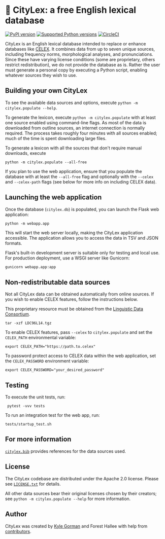 # 🗽 CityLex: a free English lexical database

[![PyPI
version](https://badge.fury.io/py/citylex.svg)](https://pypi.org/project/citylex)
[![Supported Python
versions](https://img.shields.io/pypi/pyversions/citylex.svg)](https://pypi.org/project/citylex)
[![CircleCI](https://dl.circleci.com/status-badge/img/gh/CUNY-CL/citylex/tree/webapp.svg?style=svg)](https://dl.circleci.com/status-badge/redirect/gh/CUNY-CL/citylex/tree/webapp)

CityLex is an English lexical database intended to replace or enhance databases
like [CELEX](https://catalog.ldc.upenn.edu/LDC96L14). It combines data from up
to seven unique sources, including frequency norms, morphological analyses, and
pronunciations. Since these have varying license conditions (some are
proprietary, others restrict redistribution), we do not provide the database as
is. Rather the user must generate a personal copy by executing a Python script,
enabling whatever sources they wish to use.

## Building your own CityLex

To see the available data sources and options, execute
`python -m citylex.populate --help`.

To generate the lexicon, execute `python -m citylex.populate` with at least one
source enabled using command-line flags. As most of the data is downloaded from
outline sources, an internet connection is normally required. The process takes
roughly four minutes with all sources enabled; much of the time is spent
downloading large files.

To generate a lexicon with all the sources that don't require manual downloads,
execute

    python -m citylex.populate --all-free

If you plan to use the web application, ensure that you populate the database
with at least the `--all-free` flag and optionally with the `--celex` and
`--celex-path` flags (see below for more info on including CELEX data).

## Launching the web application

Once the database (`citylex.db`) is populated, you can launch the Flask web
application:

    python -m webapp.app

This will start the web server locally, making the CityLex application
accessible. The application allows you to access the data in TSV and JSON
formats.

Flask's built-in development server is suitable only for testing and local use.
For production deployment, use a WSGI server like Gunicorn:

``` bash
gunicorn webapp.app:app
```

## Non-redistributable data sources

Not all CityLex data can be obtained automatically from online sources. If you
wish to enable CELEX features, follow the instructions below.

This proprietary resource must be obtained from the [Linguistic Data
Consortium](https://catalog.ldc.upenn.edu/LDC96L14).

    tar -xzf LDC96L14.tgz

To enable CELEX features, pass `--celex` to `citylex.populate` and set the
`CELEX_PATH` environmental variable:

    export CELEX_PATH="https://path.to.celex"

To password protect access to CELEX data within the web application, set the
`CELEX_PASSWORD` environment variable:

    export CELEX_PASSWORD="your_desired_password"

## Testing

To execute the unit tests, run:

     pytest -vvv tests

To run an integration test for the web app, run:

    tests/startup_test.sh

## For more information

[`citylex.bib`](citylex.bib) provides references for the data sources used.

## License

The CityLex codebase are distributed under the Apache 2.0 license. Please see
[`LICENSE.txt`](LICENSE.txt) for details.

All other data sources bear their original licenses chosen by their creators;
see `python -m citylex.populate --help` for more information.

## Author

CityLex was created by [Kyle Gorman](http://wellformedness.com) and Forest
Hallee with help from
[contributors](https://github.com/CUNY-CL/citylex/graphs/contributors).
